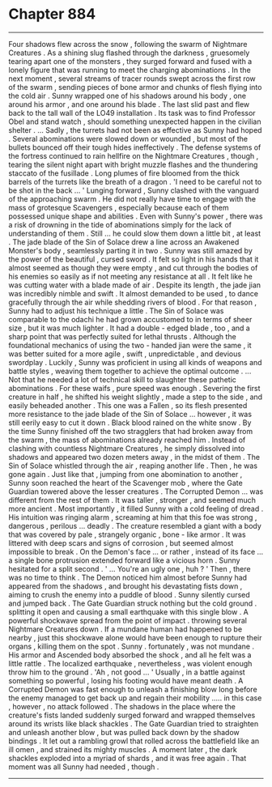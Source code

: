 
# Chapter 884


---

Four shadows flew across the snow , following the swarm of Nightmare Creatures . As a shining slug flashed through the darkness , gruesomely tearing apart one of the monsters , they surged forward and fused with a lonely figure that was running to meet the charging abominations .
In the next moment , several streams of tracer rounds swept across the first row of the swarm , sending pieces of bone armor and chunks of flesh flying into the cold air .
Sunny wrapped one of his shadows around his body , one around his armor , and one around his blade . The last slid past and flew back to the tall wall of the LO49 installation . Its task was to find Professor Obel and stand watch , should something unexpected happen in the civilian shelter .
... Sadly , the turrets had not been as effective as Sunny had hoped . Several abominations were slowed down or wounded , but most of the bullets bounced off their tough hides ineffectively . The defense systems of the fortress continued to rain hellfire on the Nightmare Creatures , though , tearing the silent night apart with bright muzzle flashes and the thundering staccato of the fusillade . Long plumes of fire bloomed from the thick barrels of the turrets like the breath of a dragon .
'I need to be careful not to be shot in the back ... '
Lunging forward , Sunny clashed with the vanguard of the approaching swarm . He did not really have time to engage with the mass of grotesque Scavengers , especially because each of them possessed unique shape and abilities . Even with Sunny's power , there was a risk of drowning in the tide of abominations simply for the lack of understanding of them .
Still ... he could slow them down a little bit , at least .
The jade blade of the Sin of Solace drew a line across an Awakened Monster's body , seamlessly parting it in two . Sunny was still amazed by the power of the beautiful , cursed sword . It felt so light in his hands that it almost seemed as though they were empty , and cut through the bodies of his enemies so easily as if not meeting any resistance at all .
It felt like he was cutting water with a blade made of air .
Despite its length , the jade jian was incredibly nimble and swift . It almost demanded to be used , to dance gracefully through the air while shedding rivers of blood . For that reason , Sunny had to adjust his technique a little .
The Sin of Solace was comparable to the odachi he had grown accustomed to in terms of sheer size , but it was much lighter . It had a double - edged blade , too , and a sharp point that was perfectly suited for lethal thrusts . Although the foundational mechanics of using the two - handed jian were the same , it was better suited for a more agile , swift , unpredictable , and devious swordplay .
Luckily , Sunny was proficient in using all kinds of weapons and battle styles , weaving them together to achieve the optimal outcome .
... Not that he needed a lot of technical skill to slaughter these pathetic abominations . For these waifs , pure speed was enough .
Severing the first creature in half , he shifted his weight slightly , made a step to the side , and easily beheaded another . This one was a Fallen , so its flesh presented more resistance to the jade blade of the Sin of Solace ... however , it was still eerily easy to cut it down .
Black blood rained on the white snow .
By the time Sunny finished off the two stragglers that had broken away from the swarm , the mass of abominations already reached him . Instead of clashing with countless Nightmare Creatures , he simply dissolved into shadows and appeared two dozen meters away , in the midst of them . The Sin of Solace whistled through the air , reaping another life .
Then , he was gone again .
Just like that , jumping from one abomination to another , Sunny soon reached the heart of the Scavenger mob , where the Gate Guardian towered above the lesser creatures .
The Corrupted Demon ... was different from the rest of them . It was taller , stronger , and seemed much more ancient . Most importantly , it filled Sunny with a cold feeling of dread . His intuition was ringing alarm , screaming at him that this foe was strong , dangerous , perilous ... deadly .
The creature resembled a giant with a body that was covered by pale , strangely organic , bone - like armor . It was littered with deep scars and signs of corrosion , but seemed almost impossible to break . On the Demon's face ... or rather , instead of its face ... a single bone protrusion extended forward like a vicious horn .
Sunny hesitated for a split second .
' ... You're an ugly one , huh ? '
Then , there was no time to think . The Demon noticed him almost before Sunny had appeared from the shadows , and brought his devastating fists down , aiming to crush the enemy into a puddle of blood . Sunny silently cursed and jumped back . The Gate Guardian struck nothing but the cold ground . splitting it open and causing a small earthquake with this single blow .
A powerful shockwave spread from the point of impact . throwing several Nightmare Creatures down . If a mundane human had happened to be nearby , just this shockwave alone would have been enough to rupture their organs , killing them on the spot .
Sunny . fortunately , was not mundane . His armor and Ascended body absorbed the shock , and all he felt was a little rattle . The localized earthquake , nevertheless , was violent enough throw him to the ground .
'Ah , not good ... '
Usually , in a battle against something so powerful , losing his footing would have meant death . A Corrupted Demon was fast enough to unleash a finishing blow long before the enemy managed to get back up and regain their mobility ..... in this case , however , no attack followed .
The shadows in the place where the creature's fists landed suddenly surged forward and wrapped themselves around its wrists like black shackles . The Gate Guardian tried to straighten and unleash another blow , but was pulled back down by the shadow bindings .
It let out a rambling growl that rolled across the battlefield like an ill omen , and strained its mighty muscles . A moment later , the dark shackles exploded into a myriad of shards , and it was free again .
That moment was all Sunny had needed , though .

---

